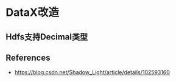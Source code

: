 # DataX改造



## Hdfs支持Decimal类型



## References

- https://blog.csdn.net/Shadow_Light/article/details/102593160